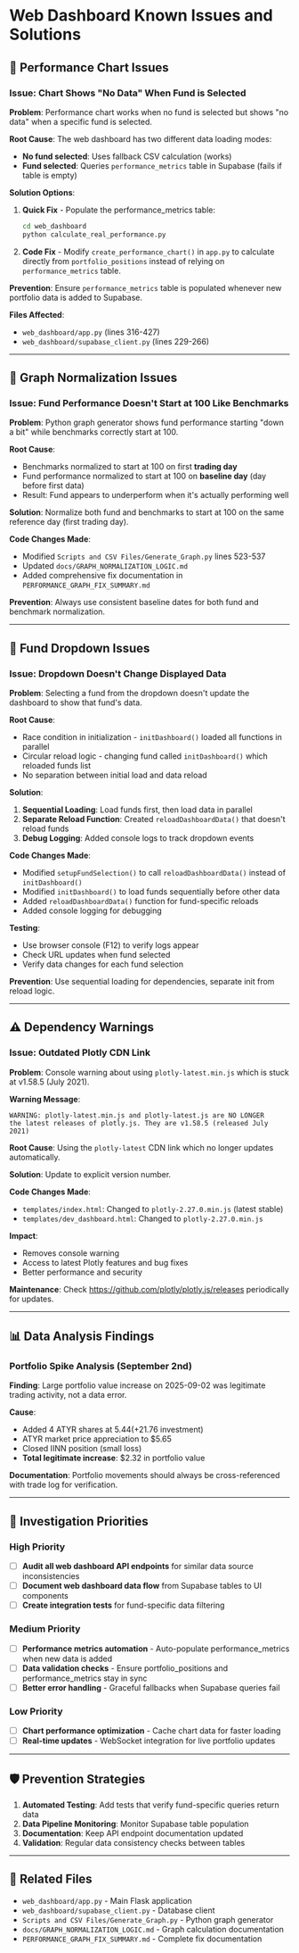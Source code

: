 # Web Dashboard Known Issues and Solutions

## 🐛 Performance Chart Issues

### Issue: Chart Shows "No Data" When Fund is Selected

**Problem**: Performance chart works when no fund is selected but shows "no data" when a specific fund is selected.

**Root Cause**: The web dashboard has two different data loading modes:
- **No fund selected**: Uses fallback CSV calculation (works)
- **Fund selected**: Queries `performance_metrics` table in Supabase (fails if table is empty)

**Solution Options**:

1. **Quick Fix** - Populate the performance_metrics table:
   ```bash
   cd web_dashboard
   python calculate_real_performance.py
   ```

2. **Code Fix** - Modify `create_performance_chart()` in `app.py` to calculate directly from `portfolio_positions` instead of relying on `performance_metrics` table.

**Prevention**: Ensure `performance_metrics` table is populated whenever new portfolio data is added to Supabase.

**Files Affected**: 
- `web_dashboard/app.py` (lines 316-427)
- `web_dashboard/supabase_client.py` (lines 229-266)

---

## 🐛 Graph Normalization Issues

### Issue: Fund Performance Doesn't Start at 100 Like Benchmarks

**Problem**: Python graph generator shows fund performance starting "down a bit" while benchmarks correctly start at 100.

**Root Cause**: 
- Benchmarks normalized to start at 100 on first **trading day**
- Fund performance normalized to start at 100 on **baseline day** (day before first data)
- Result: Fund appears to underperform when it's actually performing well

**Solution**: Normalize both fund and benchmarks to start at 100 on the same reference day (first trading day).

**Code Changes Made**:
- Modified `Scripts and CSV Files/Generate_Graph.py` lines 523-537
- Updated `docs/GRAPH_NORMALIZATION_LOGIC.md`
- Added comprehensive fix documentation in `PERFORMANCE_GRAPH_FIX_SUMMARY.md`

**Prevention**: Always use consistent baseline dates for both fund and benchmark normalization.

---

## 🐛 Fund Dropdown Issues

### Issue: Dropdown Doesn't Change Displayed Data

**Problem**: Selecting a fund from the dropdown doesn't update the dashboard to show that fund's data.

**Root Cause**: 
- Race condition in initialization - `initDashboard()` loaded all functions in parallel
- Circular reload logic - changing fund called `initDashboard()` which reloaded funds list
- No separation between initial load and data reload

**Solution**: 
1. **Sequential Loading**: Load funds first, then load data in parallel
2. **Separate Reload Function**: Created `reloadDashboardData()` that doesn't reload funds
3. **Debug Logging**: Added console logs to track dropdown events

**Code Changes Made**:
- Modified `setupFundSelection()` to call `reloadDashboardData()` instead of `initDashboard()`
- Modified `initDashboard()` to load funds sequentially before other data
- Added `reloadDashboardData()` function for fund-specific reloads
- Added console logging for debugging

**Testing**: 
- Use browser console (F12) to verify logs appear
- Check URL updates when fund selected
- Verify data changes for each fund selection

**Prevention**: Use sequential loading for dependencies, separate init from reload logic.

---

## ⚠️ Dependency Warnings

### Issue: Outdated Plotly CDN Link

**Problem**: Console warning about using `plotly-latest.min.js` which is stuck at v1.58.5 (July 2021).

**Warning Message**:
```
WARNING: plotly-latest.min.js and plotly-latest.js are NO LONGER 
the latest releases of plotly.js. They are v1.58.5 (released July 2021)
```

**Root Cause**: Using the `plotly-latest` CDN link which no longer updates automatically.

**Solution**: Update to explicit version number.

**Code Changes Made**:
- `templates/index.html`: Changed to `plotly-2.27.0.min.js` (latest stable)
- `templates/dev_dashboard.html`: Changed to `plotly-2.27.0.min.js`

**Impact**: 
- Removes console warning
- Access to latest Plotly features and bug fixes
- Better performance and security

**Maintenance**: Check https://github.com/plotly/plotly.js/releases periodically for updates.

---

## 📊 Data Analysis Findings

### Portfolio Spike Analysis (September 2nd)

**Finding**: Large portfolio value increase on 2025-09-02 was legitimate trading activity, not a data error.

**Cause**: 
- Added 4 ATYR shares at $5.44 (+$21.76 investment)
- ATYR market price appreciation to $5.65
- Closed IINN position (small loss)
- **Total legitimate increase**: $2.32 in portfolio value

**Documentation**: Portfolio movements should always be cross-referenced with trade log for verification.

---

## 🔧 Investigation Priorities

### High Priority
- [ ] **Audit all web dashboard API endpoints** for similar data source inconsistencies
- [ ] **Document web dashboard data flow** from Supabase tables to UI components
- [ ] **Create integration tests** for fund-specific data filtering

### Medium Priority  
- [ ] **Performance metrics automation** - Auto-populate performance_metrics when new data is added
- [ ] **Data validation checks** - Ensure portfolio_positions and performance_metrics stay in sync
- [ ] **Better error handling** - Graceful fallbacks when Supabase queries fail

### Low Priority
- [ ] **Chart performance optimization** - Cache chart data for faster loading
- [ ] **Real-time updates** - WebSocket integration for live portfolio updates

---

## 🛡️ Prevention Strategies

1. **Automated Testing**: Add tests that verify fund-specific queries return data
2. **Data Pipeline Monitoring**: Monitor Supabase table population
3. **Documentation**: Keep API endpoint documentation updated
4. **Validation**: Regular data consistency checks between tables

---

## 📝 Related Files

- `web_dashboard/app.py` - Main Flask application
- `web_dashboard/supabase_client.py` - Database client
- `Scripts and CSV Files/Generate_Graph.py` - Python graph generator
- `docs/GRAPH_NORMALIZATION_LOGIC.md` - Graph calculation documentation
- `PERFORMANCE_GRAPH_FIX_SUMMARY.md` - Complete fix documentation